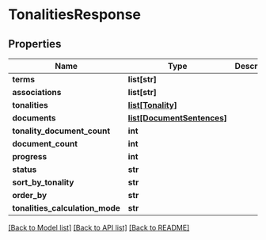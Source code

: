# TonalitiesResponse

## Properties
Name | Type | Description | Notes
------------ | ------------- | ------------- | -------------
**terms** | **list[str]** |  | [optional] 
**associations** | **list[str]** |  | [optional] 
**tonalities** | [**list[Tonality]**](Tonality.md) |  | [optional] 
**documents** | [**list[DocumentSentences]**](DocumentSentences.md) |  | [optional] 
**tonality_document_count** | **int** |  | [optional] 
**document_count** | **int** |  | [optional] 
**progress** | **int** |  | [optional] 
**status** | **str** |  | [optional] 
**sort_by_tonality** | **str** |  | [optional] 
**order_by** | **str** |  | [optional] 
**tonalities_calculation_mode** | **str** |  | [optional] 

[[Back to Model list]](../README.md#documentation-for-models) [[Back to API list]](../README.md#documentation-for-api-endpoints) [[Back to README]](../README.md)


